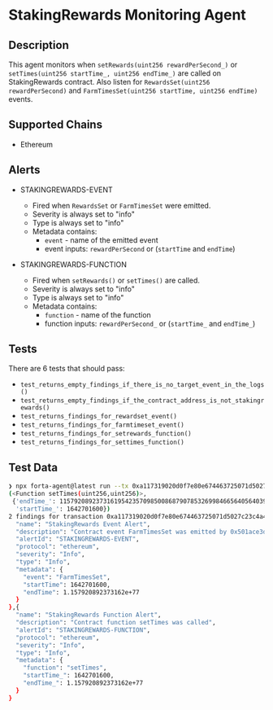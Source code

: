 # StakingRewards Monitoring Agent

## Description

This agent monitors when `setRewards(uint256 rewardPerSecond_)` or `setTimes(uint256 startTime_, uint256 endTime_)` are
called on StakingRewards contract. Also listen for `RewardsSet(uint256 rewardPerSecond)`
and `FarmTimesSet(uint256 startTime, uint256 endTime)` events.

## Supported Chains

- Ethereum

## Alerts

- STAKINGREWARDS-EVENT
    - Fired when `RewardsSet` or `FarmTimesSet` were emitted.
    - Severity is always set to "info"
    - Type is always set to "info"
    - Metadata contains:
        - `event` - name of the emitted event
        - event inputs: `rewardPerSecond` or (`startTime` and `endTime`)


- STAKINGREWARDS-FUNCTION
    - Fired when `setRewards()` or `setTimes()` are called.
    - Severity is always set to "info"
    - Type is always set to "info"
    - Metadata contains:
        - `function` - name of the function
        - function inputs: `rewardPerSecond_` or (`startTime_` and `endTime_`)

## Tests

There are 6 tests that should pass:

- `test_returns_empty_findings_if_there_is_no_target_event_in_the_logs()`
- `test_returns_empty_findings_if_the_contract_address_is_not_stakingrewards()`
- `test_returns_findings_for_rewardset_event()`
- `test_returns_findings_for_farmtimeset_event()`
- `test_returns_findings_for_setrewards_function()`
- `test_returns_findings_for_settimes_function()`

## Test Data

```bash
❯ npx forta-agent@latest run --tx 0xa117319020d0f7e80e674463725071d5027c23c4a4edb1928ff7d2e1f8912027
(<Function setTimes(uint256,uint256)>,
 {'endTime_': 115792089237316195423570985008687907853269984665640564039457584007913129639935,
  'startTime_': 1642701600})
2 findings for transaction 0xa117319020d0f7e80e674463725071d5027c23c4a4edb1928ff7d2e1f8912027 {
  "name": "StakingRewards Event Alert",
  "description": "Contract event FarmTimesSet was emitted by 0x501ace3d42f9c8723b108d4fbe29989060a91411",
  "alertId": "STAKINGREWARDS-EVENT",
  "protocol": "ethereum",
  "severity": "Info",
  "type": "Info",
  "metadata": {
    "event": "FarmTimesSet",
    "startTime": 1642701600,
    "endTime": 1.157920892373162e+77
  }
},{
  "name": "StakingRewards Function Alert",
  "description": "Contract function setTimes was called",
  "alertId": "STAKINGREWARDS-FUNCTION",
  "protocol": "ethereum",
  "severity": "Info",
  "type": "Info",
  "metadata": {
    "function": "setTimes",
    "startTime_": 1642701600,
    "endTime_": 1.157920892373162e+77
  }
}
```
